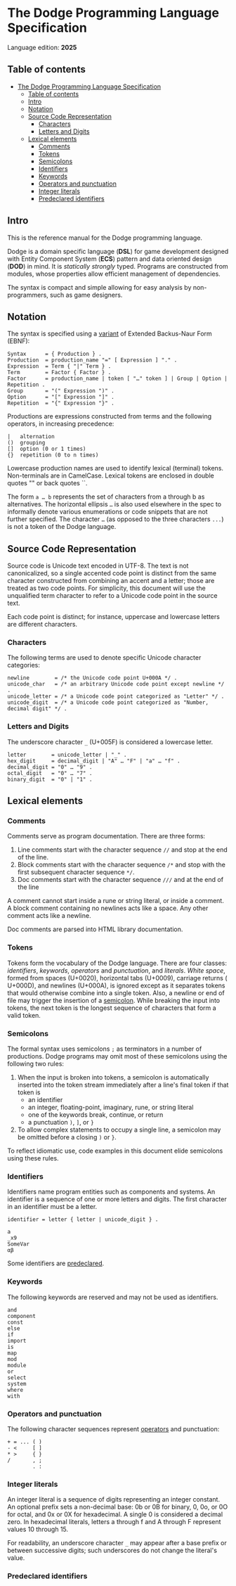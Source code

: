 # The Dodge Programming Language Specification

Language edition: **2025**

## Table of contents

- [The Dodge Programming Language Specification](#the-dodge-programming-language-specification)
    - [Table of contents](#table-of-contents)
    - [Intro](#intro)
    - [Notation](#notation)
    - [Source Code Representation](#source-code-representation)
        - [Characters](#characters)
        - [Letters and Digits](#letters-and-digits)
    - [Lexical elements](#lexical-elements)
        - [Comments](#comments)
        - [Tokens](#tokens)
        - [Semicolons](#semicolons)
        - [Identifiers](#identifiers)
        - [Keywords](#keywords)
        - [Operators and punctuation](#operators-and-punctuation)
        - [Integer literals](#integer-literals)
        - [Predeclared identifiers](#predeclared-identifiers)

## Intro

This is the reference manual for the Dodge programming language.

Dodge is a domain specific language (**DSL**) for game development designed with Entity Component System (**ECS**)
pattern and data oriented design (**DOD**) in mind. It is *statically* *strongly* typed. Programs are constructed from
modules, whose properties allow efficient management of dependencies.

The syntax is compact and simple allowing for easy analysis by non-programmers, such as game designers.

## Notation

The syntax is specified using a [variant](https://en.wikipedia.org/wiki/Wirth_syntax_notation) of Extended Backus-Naur
Form (EBNF):

```ebnf
Syntax      = { Production } .
Production  = production_name "=" [ Expression ] "." .
Expression  = Term { "|" Term } .
Term        = Factor { Factor } .
Factor      = production_name | token [ "…" token ] | Group | Option | Repetition .
Group       = "(" Expression ")" .
Option      = "[" Expression "]" .
Repetition  = "{" Expression "}" .
```

Productions are expressions constructed from terms and the following operators, in increasing precedence:

```text
|   alternation
()  grouping
[]  option (0 or 1 times)
{}  repetition (0 to n times)
```

Lowercase production names are used to identify lexical (terminal) tokens. Non-terminals are in CamelCase. Lexical
tokens are enclosed in double quotes "" or back quotes ``.

The form `a … b` represents the set of characters from a through b as alternatives. The horizontal ellipsis `…` is also
used elsewhere in the spec to informally denote various enumerations or code snippets that are not further specified.
The character `…` (as opposed to the three characters `...`) is not a token of the Dodge language.

## Source Code Representation

Source code is Unicode text encoded in UTF-8. The text is not canonicalized, so a single accented code point is distinct
from the same character constructed from combining an accent and a letter; those are treated as two code points. For
simplicity, this document will use the unqualified term character to refer to a Unicode code point in the source text.

Each code point is distinct; for instance, uppercase and lowercase letters are different characters.

### Characters

The following terms are used to denote specific Unicode character categories:

```ebnf
newline        = /* the Unicode code point U+000A */ .
unicode_char   = /* an arbitrary Unicode code point except newline */ .
unicode_letter = /* a Unicode code point categorized as "Letter" */ .
unicode_digit  = /* a Unicode code point categorized as "Number, decimal digit" */ .
```

### Letters and Digits

The underscore character `_` (U+005F) is considered a lowercase letter.

```ebnf
letter        = unicode_letter | "_" .
hex_digit     = decimal_digit | "A" … "F" | "a" … "f" .
decimal_digit = "0" … "9" .
octal_digit   = "0" … "7" .
binary_digit  = "0" | "1" .
```

## Lexical elements

### Comments

Comments serve as program documentation. There are three forms:

1. Line comments start with the character sequence `//` and stop at the end of the line.
2. Block comments start with the character sequence `/*` and stop with the first subsequent character sequence `*/`.
3. Doc comments start with the character sequence `///` and at the end of the line

A comment cannot start inside a rune or string literal, or inside a comment. A block comment containing no newlines acts
like a space. Any other comment acts like a newline.

Doc comments are parsed into HTML library documentation.

### Tokens

Tokens form the vocabulary of the Dodge language. There are four classes: *identifiers*, *keywords*, *operators* and
*punctuation*, and *literals*. *White space*, formed from spaces (U+0020), horizontal tabs (U+0009), carriage returns (
U+000D), and newlines (U+000A), is ignored except as it separates tokens that would otherwise combine into a single
token. Also, a newline or end of file may trigger the insertion of a [semicolon](#semicolons). While breaking the input
into tokens, the next token is the longest sequence of characters that form a valid token.

### Semicolons

The formal syntax uses semicolons `;` as terminators in a number of productions. Dodge programs may omit most of these
semicolons using the following two rules:

1. When the input is broken into tokens, a semicolon is automatically inserted into the token stream immediately after a
   line's final token if that token is
    - an identifier
    - an integer, floating-point, imaginary, rune, or string literal
    - one of the keywords break, continue, or return
    - a punctuation `)`, `]`, or `}`
2. To allow complex statements to occupy a single line, a semicolon may be omitted before a closing `)` or `}`.

To reflect idiomatic use, code examples in this document elide semicolons using these rules.

### Identifiers

Identifiers name program entities such as components and systems. An identifier is a sequence of one or more letters and
digits. The first character in an identifier must be a letter.

```ebnf
identifier = letter { letter | unicode_digit } .
```

```text
a
_x9
SomeVar
αβ
```

Some identifiers are [predeclared](#predeclared-identifiers).

### Keywords

The following keywords are reserved and may not be used as identifiers.

```text
and
component
const
else
if 
import
is
map
mod
module
or
select
system
where
with
```

### Operators and punctuation

The following character sequences represent [operators](#operators) and punctuation:

```text
+ = ... ( )
- <     [ ]
* >     { }
/       , ;
        . :
```

### Integer literals

An integer literal is a sequence of digits representing an integer constant. An optional prefix sets a non-decimal base:
0b or 0B for binary, 0, 0o, or 0O for octal, and 0x or 0X for hexadecimal. A single 0 is considered a decimal zero. In
hexadecimal literals, letters a through f and A through F represent values 10 through 15.

For readability, an underscore character `_` may appear after a base prefix or between successive digits; such
underscores do not change the literal's value.

### Predeclared identifiers

